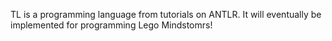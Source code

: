 TL is a programming language from tutorials on ANTLR.
It will eventually be implemented for programming Lego Mindstomrs!  